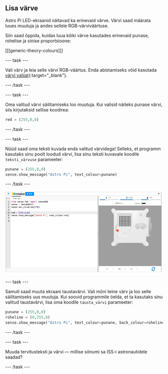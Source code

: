 ## Lisa värve

Astro Pi LED-ekraanid näitavad ka erinevaid värve. Värvi saad määrata luues muutuja ja andes sellele RGB-värviväärtuse.

Siin saad õppida, kuidas luua kõiki värve kasutades erinevaid punase, rohelise ja sinise proportsioone:

[[[generic-theory-colours]]]

--- task ---

Vali värv ja leia selle värvi RGB-väärtus. Enda abistamiseks võid kasutada [värvi valijat](https://www.w3schools.com/colors/colors_rgb.asp){:target="_blank"}.

--- /task ---

--- task ---

Oma valitud värvi säilitamiseks loo muutuja. Kui valisid näiteks punase värvi, siis kirjutaksid sellise koodirea:

```python
red = (255,0,0)
```

--- /task ---

--- task ---

Nüüd saad oma teksti kuvada enda valitud värvidega! Selleks, et programm kasutaks sinu poolt loodud värvi, lisa sinu teksti kuvavale koodile `teksti_värvuse` parameeter:

```python
punane = (255,0,0)
sense.show_message("Astro Pi", text_colour=punane)
```

--- /task ---

![Trinket Sense HAT-i emulaator, kus on käivitatud näidisprogramm, mis kerib punaste tähtedega teksti \"Astro Pi\" üle LED-maatriksi](images/M0_2.gif)

--- task ---

Samuti saad muuta ekraani taustavärvi. Vali mõni teine värv ja loo selle säilitamiseks uus muutuja. Kui soovid programmile öelda, et ta kasutaks sinu valitud taustavärvi, lisa oma koodile `tausta_värvi` parameeter:

```python
punane = (255,0,0)
roheline = (0,255,0)
sense.show_message("Astro Pi", text_colour=punane, back_colour=roheline)
```

--- /task ---

--- task ---

Muuda tervitusteksti ja värvi — millise sõnumi sa ISS-i astronautidele saadad?

--- /task ---
